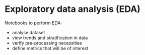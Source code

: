 # Exploratory data analysis (EDA)

Notebooks to perform EDA:
- analyse dataset
- view trends and stratification in data
- verify pre-processing necessities
- define metrics that will be of interest
